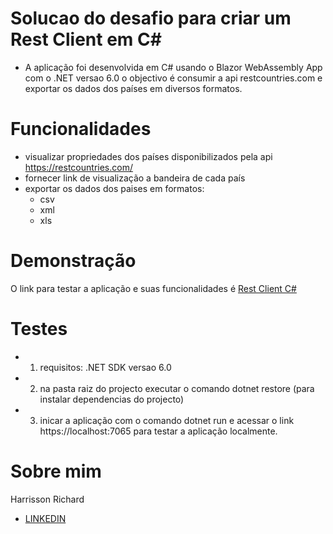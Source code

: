 # Solucao do desafio para criar um Rest Client em C#
* A aplicação foi desenvolvida em C# usando o Blazor WebAssembly App com o .NET versao 6.0
o objectivo é consumir a api <a herf="https://restcountries.com/">restcountries.com</a> e exportar os dados dos países em diversos formatos.

# Funcionalidades
* visualizar propriedades dos países disponibilizados pela api <a herf="https://restcountries.com/">https://restcountries.com/</a>
* fornecer link de visualização a bandeira de cada país
* exportar os dados dos paises em formatos:
    - csv
    - xml
    - xls

# Demonstração
O link para testar a aplicação e suas funcionalidades é <a href="https://62e0710e558b3502529489c2--jazzy-cucurucho-088bbe.netlify.app/">Rest Client C#</a>  

# Testes
* 1. requisitos: .NET SDK versao 6.0
* 2. na pasta raiz do projecto executar o comando dotnet restore (para instalar dependencias do projecto)
* 3. inicar a aplicação com o comando dotnet run e acessar o link <a herf="https://localhost:7065"> https://localhost:7065 </a> para testar a aplicação localmente.

# Sobre mim
Harrisson Richard
- <a href="https://www.linkedin.com/in/harrisson-richard/">LINKEDIN</a>